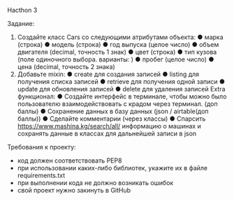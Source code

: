 Hacthon 3

Задание:
1. Создайте класс Cars со следующими атрибутами объекта:
● марка (строка)
● модель (строка)
● год выпуска (целое число)
● объем двигателя (decimal, точность 1 знак)
● цвет (строка)
● тип кузова (поле одиночного выбора.
варианты: )
● пробег (целое число)
● цена (decimal, точность 2 знака)
2. Добавьте mixin:
● create для создания записей
● listing для получения списка записей
● retrieve для получения одной записи
● update для обновления записей
● delete для удаления записей
Extra функционал:
● Создайте интерфейс в терминале, чтобы можно было пользователю
взаимодействовать с крадом через терминал. (доп баллы)
● Сохранение данных в базу данных (json / airtable(доп баллы))
● Сделайте комментарии (через классы)
● Спарсить https://www.mashina.kg/search/all/ информацию о машинах и сохранять
данные в классах для дальнейшей записи в json

Требования к проекту:
- код должен соответствовать PEP8
- при использовании каких-либо библиотек, укажите их в файле
requirements.txt
- при выполнении кода не должно возникать ошибок
- свой проект нужно закинуть в GitHub